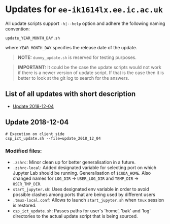 # Updates for `ee-ik1614lx.ee.ic.ac.uk`
All update scripts support `-h|--help` option and adhere the following naming convention:
```
update_YEAR_MONTH_DAY.sh
```
where `YEAR_MONTH_DAY` specifies the release date of the update.

> **NOTE:** `dummy_update.sh` is reserved for testing purposes.

> **IMPORTANT:** It could be the case the update scripts would not work if there is a newer version of update script. If that is the case then it is better to look at the git log to search for the answers.


## List of all updates with short description
* [Update 2018-12-04](#update-2018-12-04)


## Update 2018-12-04
```
# Execution on client side
csp_ict_update.sh --file=update_2018_12_04
```
### Modified files:
-   `.zshrc`: Minor clean up for better generalisation in a future.
-   `.zshrc-local`: Added designated variable for selecting port on which Jupyter Lab should be running. Generalisation of `$CUDA_HOME`. Also changed names for `LOG_DIR` -> `USER_LOG_DIR` and `TEMP_DIR` -> `USER_TMP_DIR`.
-   `start_jupyter.sh`: Uses designated env variable in order to avoid possible clashes among ports that are being used by different users 
-   `.tmux-local.conf`: Allows to launch `start_jupyter.sh` when `tmux` session is restored.
-   `csp_ict_update.sh`: Passes paths for user's 'home', 'bak' and 'log' directories to the actual update script that is being sourced.  
    